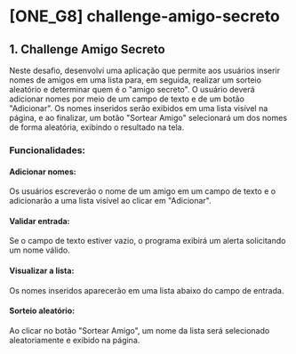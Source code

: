 # [ONE_G8] challenge-amigo-secreto


## 1. Challenge Amigo Secreto

Neste desafio, desenvolvi uma aplicação que permite aos usuários inserir nomes de amigos em uma lista para, em seguida, realizar um sorteio aleatório e determinar quem é o "amigo secreto".
O usuário deverá adicionar nomes por meio de um campo de texto e de um botão "Adicionar". Os nomes inseridos serão exibidos em uma lista visível na página, e ao finalizar, um botão "Sortear Amigo" selecionará um dos nomes de forma aleatória, exibindo o resultado na tela.

### Funcionalidades:

#### Adicionar nomes: 
Os usuários escreverão o nome de um amigo em um campo de texto e o adicionarão a uma lista visível ao clicar em "Adicionar".
#### Validar entrada: 
Se o campo de texto estiver vazio, o programa exibirá um alerta solicitando um nome válido.
#### Visualizar a lista: 
Os nomes inseridos aparecerão em uma lista abaixo do campo de entrada.
#### Sorteio aleatório: 
Ao clicar no botão "Sortear Amigo", um nome da lista será selecionado aleatoriamente e exibido na página.

